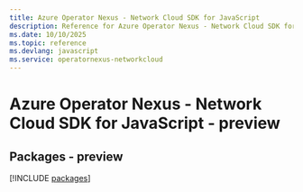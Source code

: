 ```yaml
---
title: Azure Operator Nexus - Network Cloud SDK for JavaScript
description: Reference for Azure Operator Nexus - Network Cloud SDK for JavaScript
ms.date: 10/10/2025
ms.topic: reference
ms.devlang: javascript
ms.service: operatornexus-networkcloud
---
```

# Azure Operator Nexus - Network Cloud SDK for JavaScript - preview
## Packages - preview
[!INCLUDE [packages](operator-nexus---network-cloud-index.md)]